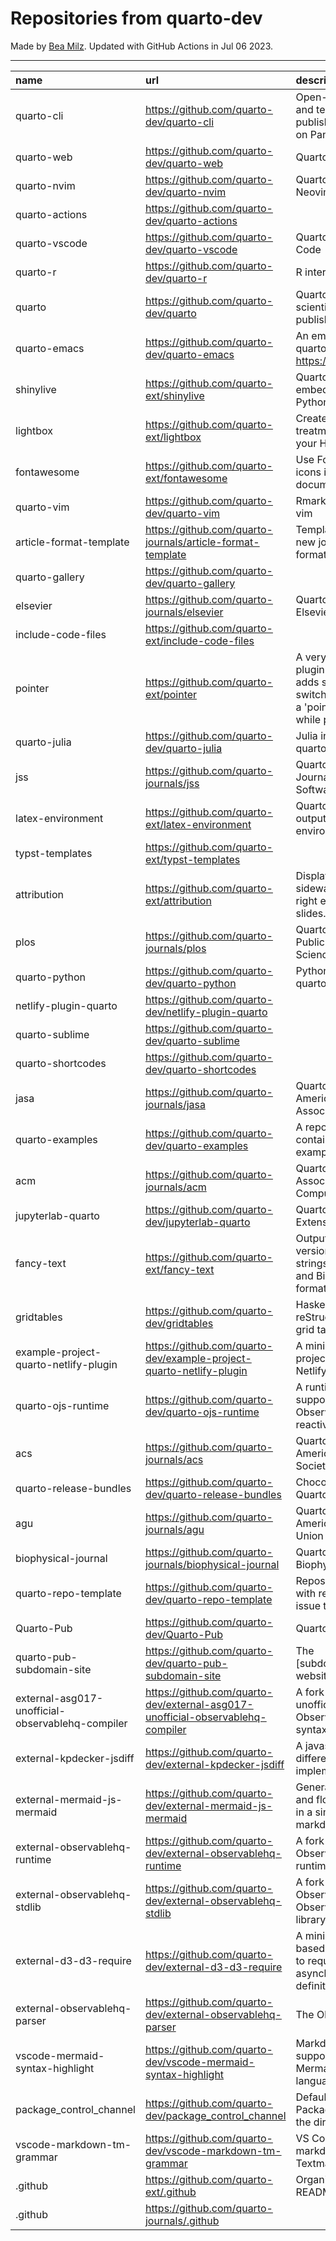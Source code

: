 # Repositories from quarto-dev
Made by [Bea Milz](https://twitter.com/beamilz).
Updated with GitHub Actions in Jul 06 2023.
<hr> 

|name                                             |url                                                                            |description                                                                                                                       | stars| forks| open_issues|
|:------------------------------------------------|:------------------------------------------------------------------------------|:---------------------------------------------------------------------------------------------------------------------------------|-----:|-----:|-----------:|
|quarto-cli                                       |https://github.com/quarto-dev/quarto-cli                                       |Open-source scientific and technical publishing system built on Pandoc.                                                           |  2366|   201|         880|
|quarto-web                                       |https://github.com/quarto-dev/quarto-web                                       |Quarto website                                                                                                                    |   171|   459|          10|
|quarto-nvim                                      |https://github.com/quarto-dev/quarto-nvim                                      |Quarto mode for Neovim                                                                                                            |   139|     3|           3|
|quarto-actions                                   |https://github.com/quarto-dev/quarto-actions                                   |                                                                                                                                  |   133|    30|          26|
|quarto-vscode                                    |https://github.com/quarto-dev/quarto-vscode                                    |Quarto extension for VS Code                                                                                                      |   110|    13|           0|
|quarto-r                                         |https://github.com/quarto-dev/quarto-r                                         |R interface to quarto-cli                                                                                                         |   109|    16|          35|
|quarto                                           |https://github.com/quarto-dev/quarto                                           |Quarto open-source scientific and technical publishing system                                                                     |    93|     5|          72|
|quarto-emacs                                     |https://github.com/quarto-dev/quarto-emacs                                     |An emacs mode for quarto: https://quarto.org                                                                                      |    92|    10|           7|
|shinylive                                        |https://github.com/quarto-ext/shinylive                                        |Quarto extension to embed Shinylive for Python applications                                                                       |    67|     1|           9|
|lightbox                                         |https://github.com/quarto-ext/lightbox                                         |Create lightbox treatments for images in your HTML documents.                                                                     |    55|     3|           7|
|fontawesome                                      |https://github.com/quarto-ext/fontawesome                                      |Use Font Awesome icons in HTML and PDF documents.                                                                                 |    54|     6|           3|
|quarto-vim                                       |https://github.com/quarto-dev/quarto-vim                                       |Rmarkdown support for vim                                                                                                         |    51|    12|           5|
|article-format-template                          |https://github.com/quarto-journals/article-format-template                     |Template for creating a new journal article format for Quarto                                                                     |    39|     8|           8|
|quarto-gallery                                   |https://github.com/quarto-dev/quarto-gallery                                   |                                                                                                                                  |    28|    19|           0|
|elsevier                                         |https://github.com/quarto-journals/elsevier                                    |Quarto template for Elsevier Journals                                                                                             |    27|     8|           4|
|include-code-files                               |https://github.com/quarto-ext/include-code-files                               |                                                                                                                                  |    26|     3|           6|
|pointer                                          |https://github.com/quarto-ext/pointer                                          |A very simple RevealJS plugin extension that adds support for switching the cursor to a 'pointer' style element while presenting. |    17|     4|           1|
|quarto-julia                                     |https://github.com/quarto-dev/quarto-julia                                     |Julia interface to quarto-cli                                                                                                     |    16|     0|           6|
|jss                                              |https://github.com/quarto-journals/jss                                         |Quarto template for the Journal of Statistical Software                                                                           |    16|     2|           3|
|latex-environment                                |https://github.com/quarto-ext/latex-environment                                |Quarto extension to output custom LaTeX environments.                                                                             |    15|     3|           2|
|typst-templates                                  |https://github.com/quarto-ext/typst-templates                                  |                                                                                                                                  |    13|     0|           0|
|attribution                                      |https://github.com/quarto-ext/attribution                                      |Display attribution text sideways along the right edge of Revealjs slides.                                                        |    12|     0|           2|
|plos                                             |https://github.com/quarto-journals/plos                                        |Quarto template for Public Library of Science                                                                                     |    12|     1|          10|
|quarto-python                                    |https://github.com/quarto-dev/quarto-python                                    |Python interface to quarto-cli                                                                                                    |    11|     0|           0|
|netlify-plugin-quarto                            |https://github.com/quarto-dev/netlify-plugin-quarto                            |                                                                                                                                  |    10|     1|           4|
|quarto-sublime                                   |https://github.com/quarto-dev/quarto-sublime                                   |                                                                                                                                  |     9|     1|           1|
|quarto-shortcodes                                |https://github.com/quarto-dev/quarto-shortcodes                                |                                                                                                                                  |     8|     2|           2|
|jasa                                             |https://github.com/quarto-journals/jasa                                        |Quarto template for the American Statistical Association Journals                                                                 |     8|     7|           1|
|quarto-examples                                  |https://github.com/quarto-dev/quarto-examples                                  |A repository of self-contained quarto examples                                                                                    |     7|     0|           1|
|acm                                              |https://github.com/quarto-journals/acm                                         |Quarto template for the Association of Computing Machinery                                                                        |     6|     6|          14|
|jupyterlab-quarto                                |https://github.com/quarto-dev/jupyterlab-quarto                                |Quarto JupyterLab Extension                                                                                                       |     4|     0|           0|
|fancy-text                                       |https://github.com/quarto-ext/fancy-text                                       |Output nicely formatted versions of fancy strings such as LaTeX and BibTeX in multiple formats.                                   |     3|     1|           0|
|gridtables                                       |https://github.com/quarto-dev/gridtables                                       |Haskell parser for reStructuredText-style grid tables.                                                                            |     2|     0|           4|
|example-project-quarto-netlify-plugin            |https://github.com/quarto-dev/example-project-quarto-netlify-plugin            |A minimal Quarto project using Quarto's Netlify plugin                                                                            |     2|     0|           0|
|quarto-ojs-runtime                               |https://github.com/quarto-dev/quarto-ojs-runtime                               |A runtime for quarto's support of ObservableHQ's reactive Javascript                                                              |     2|     1|           2|
|acs                                              |https://github.com/quarto-journals/acs                                         |Quarto template for the American Chemical Society                                                                                 |     2|     0|           1|
|quarto-release-bundles                           |https://github.com/quarto-dev/quarto-release-bundles                           |Chocolatey package for Quarto                                                                                                     |     1|     0|           2|
|agu                                              |https://github.com/quarto-journals/agu                                         |Quarto template for the American Geophysical Union                                                                                |     1|     0|           0|
|biophysical-journal                              |https://github.com/quarto-journals/biophysical-journal                         |Quarto template for Biophysical journal                                                                                           |     1|     1|           0|
|quarto-repo-template                             |https://github.com/quarto-dev/quarto-repo-template                             |Repository template with readme styling, issue templates, etc                                                                     |     0|     0|           0|
|Quarto-Pub                                       |https://github.com/quarto-dev/Quarto-Pub                                       |Quarto Pub                                                                                                                        |     0|     0|           2|
|quarto-pub-subdomain-site                        |https://github.com/quarto-dev/quarto-pub-subdomain-site                        |The [subdomain].quarto.pub website                                                                                                |     0|     0|           0|
|external-asg017-unofficial-observablehq-compiler |https://github.com/quarto-dev/external-asg017-unofficial-observablehq-compiler |A fork of @asg017's unofficial compiler for Observable notebook syntax                                                            |     0|     1|           0|
|external-kpdecker-jsdiff                         |https://github.com/quarto-dev/external-kpdecker-jsdiff                         |A javascript text differencing implementation.                                                                                    |     0|     0|           0|
|external-mermaid-js-mermaid                      |https://github.com/quarto-dev/external-mermaid-js-mermaid                      |Generation of diagram and flowchart from text in a similar manner as markdown                                                     |     0|     0|           0|
|external-observablehq-runtime                    |https://github.com/quarto-dev/external-observablehq-runtime                    |A fork of the Observable dataflow runtime.                                                                                        |     0|     0|           0|
|external-observablehq-stdlib                     |https://github.com/quarto-dev/external-observablehq-stdlib                     |A fork of ObservableHQ's Observable standard library.                                                                             |     0|     0|           0|
|external-d3-d3-require                           |https://github.com/quarto-dev/external-d3-d3-require                           |A minimal, promise-based implementation to require asynchronous module definitions.                                               |     0|     0|           0|
|external-observablehq-parser                     |https://github.com/quarto-dev/external-observablehq-parser                     |The Observable parser.                                                                                                            |     0|     0|           0|
|vscode-mermaid-syntax-highlight                  |https://github.com/quarto-dev/vscode-mermaid-syntax-highlight                  |Markdown syntax support for the Mermaid charting language                                                                         |     0|     0|           0|
|package_control_channel                          |https://github.com/quarto-dev/package_control_channel                          |Default channel file for Package Control. Follow the directions at:                                                               |     0|     0|           0|
|vscode-markdown-tm-grammar                       |https://github.com/quarto-dev/vscode-markdown-tm-grammar                       |VS Code built-in markdown extension's Textmate grammar                                                                            |     0|     0|           0|
|.github                                          |https://github.com/quarto-ext/.github                                          |Organization profile README source                                                                                                |     0|     0|           0|
|.github                                          |https://github.com/quarto-journals/.github                                     |                                                                                                                                  |     0|     1|           1|
